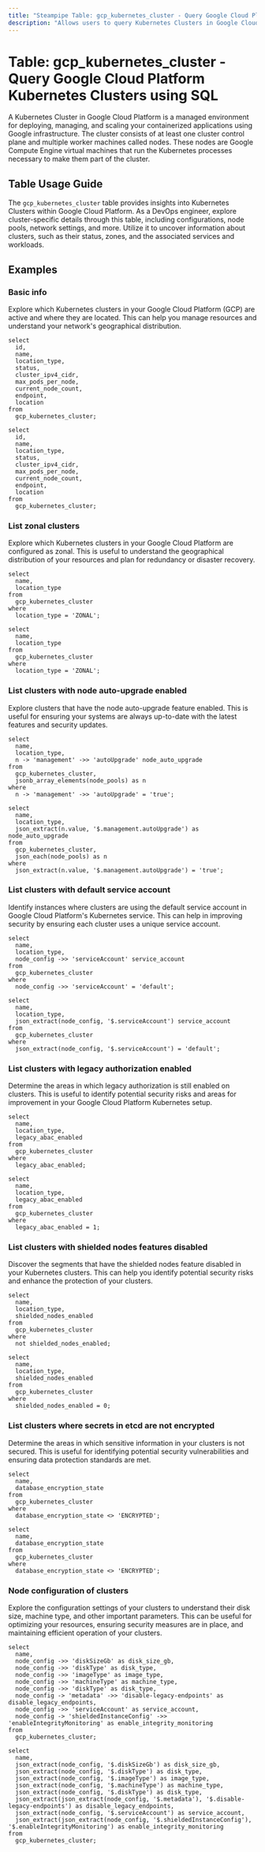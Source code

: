 ```yaml
---
title: "Steampipe Table: gcp_kubernetes_cluster - Query Google Cloud Platform Kubernetes Clusters using SQL"
description: "Allows users to query Kubernetes Clusters in Google Cloud Platform, specifically providing details about the cluster configurations, node pools, network settings, and more."
---
```


# Table: gcp_kubernetes_cluster - Query Google Cloud Platform Kubernetes Clusters using SQL

A Kubernetes Cluster in Google Cloud Platform is a managed environment for deploying, managing, and scaling your containerized applications using Google infrastructure. The cluster consists of at least one cluster control plane and multiple worker machines called nodes. These nodes are Google Compute Engine virtual machines that run the Kubernetes processes necessary to make them part of the cluster.

## Table Usage Guide

The `gcp_kubernetes_cluster` table provides insights into Kubernetes Clusters within Google Cloud Platform. As a DevOps engineer, explore cluster-specific details through this table, including configurations, node pools, network settings, and more. Utilize it to uncover information about clusters, such as their status, zones, and the associated services and workloads.

## Examples

### Basic info
Explore which Kubernetes clusters in your Google Cloud Platform (GCP) are active and where they are located. This can help you manage resources and understand your network's geographical distribution.

```sql+postgres
select
  id,
  name,
  location_type,
  status,
  cluster_ipv4_cidr,
  max_pods_per_node,
  current_node_count,
  endpoint,
  location
from
  gcp_kubernetes_cluster;
```

```sql+sqlite
select
  id,
  name,
  location_type,
  status,
  cluster_ipv4_cidr,
  max_pods_per_node,
  current_node_count,
  endpoint,
  location
from
  gcp_kubernetes_cluster;
```

### List zonal clusters
Explore which Kubernetes clusters in your Google Cloud Platform are configured as zonal. This is useful to understand the geographical distribution of your resources and plan for redundancy or disaster recovery.

```sql+postgres
select
  name,
  location_type
from
  gcp_kubernetes_cluster
where
  location_type = 'ZONAL';
```

```sql+sqlite
select
  name,
  location_type
from
  gcp_kubernetes_cluster
where
  location_type = 'ZONAL';
```

### List clusters with node auto-upgrade enabled
Explore clusters that have the node auto-upgrade feature enabled. This is useful for ensuring your systems are always up-to-date with the latest features and security updates.

```sql+postgres
select
  name,
  location_type,
  n -> 'management' ->> 'autoUpgrade' node_auto_upgrade
from
  gcp_kubernetes_cluster,
  jsonb_array_elements(node_pools) as n
where
  n -> 'management' ->> 'autoUpgrade' = 'true';
```

```sql+sqlite
select
  name,
  location_type,
  json_extract(n.value, '$.management.autoUpgrade') as node_auto_upgrade
from
  gcp_kubernetes_cluster,
  json_each(node_pools) as n
where
  json_extract(n.value, '$.management.autoUpgrade') = 'true';
```

### List clusters with default service account
Identify instances where clusters are using the default service account in Google Cloud Platform's Kubernetes service. This can help in improving security by ensuring each cluster uses a unique service account.

```sql+postgres
select
  name,
  location_type,
  node_config ->> 'serviceAccount' service_account
from
  gcp_kubernetes_cluster
where
  node_config ->> 'serviceAccount' = 'default';
```

```sql+sqlite
select
  name,
  location_type,
  json_extract(node_config, '$.serviceAccount') service_account
from
  gcp_kubernetes_cluster
where
  json_extract(node_config, '$.serviceAccount') = 'default';
```

### List clusters with legacy authorization enabled
Determine the areas in which legacy authorization is still enabled on clusters. This is useful to identify potential security risks and areas for improvement in your Google Cloud Platform Kubernetes setup.

```sql+postgres
select
  name,
  location_type,
  legacy_abac_enabled
from
  gcp_kubernetes_cluster
where
  legacy_abac_enabled;
```

```sql+sqlite
select
  name,
  location_type,
  legacy_abac_enabled
from
  gcp_kubernetes_cluster
where
  legacy_abac_enabled = 1;
```

### List clusters with shielded nodes features disabled
Discover the segments that have the shielded nodes feature disabled in your Kubernetes clusters. This can help you identify potential security risks and enhance the protection of your clusters.

```sql+postgres
select
  name,
  location_type,
  shielded_nodes_enabled
from
  gcp_kubernetes_cluster
where
  not shielded_nodes_enabled;
```

```sql+sqlite
select
  name,
  location_type,
  shielded_nodes_enabled
from
  gcp_kubernetes_cluster
where
  shielded_nodes_enabled = 0;
```

### List clusters where secrets in etcd are not encrypted
Determine the areas in which sensitive information in your clusters is not secured. This is useful for identifying potential security vulnerabilities and ensuring data protection standards are met.

```sql+postgres
select
  name,
  database_encryption_state
from
  gcp_kubernetes_cluster
where
  database_encryption_state <> 'ENCRYPTED';
```

```sql+sqlite
select
  name,
  database_encryption_state
from
  gcp_kubernetes_cluster
where
  database_encryption_state <> 'ENCRYPTED';
```

### Node configuration of clusters
Explore the configuration settings of your clusters to understand their disk size, machine type, and other important parameters. This can be useful for optimizing your resources, ensuring security measures are in place, and maintaining efficient operation of your clusters.

```sql+postgres
select
  name,
  node_config ->> 'diskSizeGb' as disk_size_gb,
  node_config ->> 'diskType' as disk_type,
  node_config ->> 'imageType' as image_type,
  node_config ->> 'machineType' as machine_type,
  node_config ->> 'diskType' as disk_type,
  node_config -> 'metadata' ->> 'disable-legacy-endpoints' as disable_legacy_endpoints,
  node_config ->> 'serviceAccount' as service_account,
  node_config -> 'shieldedInstanceConfig' ->> 'enableIntegrityMonitoring' as enable_integrity_monitoring
from
  gcp_kubernetes_cluster;
```

```sql+sqlite
select
  name,
  json_extract(node_config, '$.diskSizeGb') as disk_size_gb,
  json_extract(node_config, '$.diskType') as disk_type,
  json_extract(node_config, '$.imageType') as image_type,
  json_extract(node_config, '$.machineType') as machine_type,
  json_extract(node_config, '$.diskType') as disk_type,
  json_extract(json_extract(node_config, '$.metadata'), '$.disable-legacy-endpoints') as disable_legacy_endpoints,
  json_extract(node_config, '$.serviceAccount') as service_account,
  json_extract(json_extract(node_config, '$.shieldedInstanceConfig'), '$.enableIntegrityMonitoring') as enable_integrity_monitoring
from
  gcp_kubernetes_cluster;
```